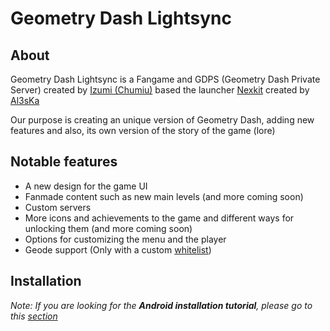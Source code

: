 # Geometry Dash Lightsync

## About

Geometry Dash Lightsync is a Fangame and GDPS (Geometry Dash Private Server) created by [Izumi (Chumiu)](https://github.com/Chumiu) based the launcher [Nexkit](https://github.com/Al3sKa/NexKit) created by [Al3sKa](https://github.com/Al3sKa)

Our purpose is creating an unique version of Geometry Dash, adding new features and also, its own version of the story of the game (lore)

## Notable features

* A new design for the game UI
* Fanmade content such as new main levels (and more coming soon)
* Custom servers
* More icons and achievements to the game and different ways for unlocking them (and more coming soon)
* Options for customizing the menu and the player
* Geode support (Only with a custom [whitelist]())

## Installation

*Note: If you are looking for the **Android installation tutorial**, please go to this [section]()*

